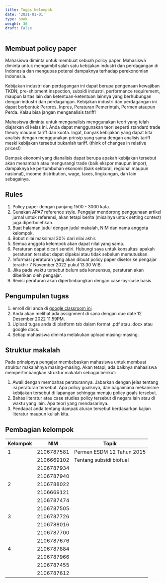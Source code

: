 ```yaml
---
title: Tugas kelompok
date: '2021-01-01'
type: book
weight: 30
draft: False
---
```


## Membuat policy paper

Mahasiswa diminta untuk membuat sebuah policy paper. Mahasiswa diminta untuk mengambil salah satu kebijakan industri dan perdagangan di Indonesia dan mengupas potensi dampaknya terhadap perekonomian Indonesia.

Kebijakan industri dan perdagangan ini dapat berupa pengenaan kewajiban TKDN, pre-shipment inspection, subsidi industri, performance requirement, maupun lartas lain dan ketentuan-ketentuan lainnya yang berhubungan dengan industri dan perdagangan. Kebijakan industri dan perdagangan ini dapat berbentuk Perpres, Inpres, Peraturan Pemerintah, Permen ataupun Perda. Kalau bisa jangan menganalisis tariff!

Mahasiswa diminta untuk menganalisis menggunakan teori yang telah diajarkan di kelas ini. Anda dapat menggunakan teori seperti standard trade theory maupun tariff dan kuota. Ingat, banyak kebijakan yang dapat kita analisis dengan menggunakan prinsip yang sama dengan analisis tariff meski kebijakan tersebut bukanlah tariff. (think of changes in relative prices!)

Dampak ekonomi yang dianalisis dapat berupa apakah kebijakan tersebut akan menambah atau mengurangi trade (baik ekspor maupun impor), dampaknya ke pertumbuhan ekonomi (baik sektoral, regional maupun nasional), income distribution, wage, taxes, lingkungan, dan lain sebagainya.

## Rules

1. Policy paper dengan panjang 1500 - 3000 kata.
2. Gunakan APA7 reference style. Pengajar mendorong penggunaan artikel jurnal untuk referensi, akan tetapi berita (misalnya untuk setting context) juga diperbolehkan.
3. Buat halaman judul dengan judul makalah, NIM dan nama anggota kelompok.
4. Bobot nilai maksimal 30% dari nilai akhir.
5. Semua anggota kelompok akan dapat nilai yang sama.
6. Peraturan dapat dicari sendiri. Hubungi saya untuk konsultasi apakah peraturan tersebut dapat dipakai atau tidak sebelum memutuskan.
7. Informasi peraturan yang akan dibuat policy paper disetor ke pengajar terakhir 7 November 2022 pukul 13.30 WIB.
8. Jika pada waktu tersebut belum ada konsensus, peraturan akan diberikan oleh pengajar.
9. Revisi peraturan akan dipertimbangkan dengan case-by-case basis.

## Pengumpulan tugas

1. enroll diri anda di [google classroom ini](https://classroom.google.com/c/MzE3MDk1MTQ0NTA0?cjc=d4s4t5p)
2. Anda akan melihat ada assignment di sana dengan due date 12 Desember 2022 11.59PM.
3. Upload tugas anda di platform tsb dalam format .pdf atau .docx atau google docs.
4. Setiap mahasiswa diminta melakukan upload masing-masing.

## Struktur makalah

Pada prinsipnya pengajar membebaskan mahasiswa untuk membuat struktur makalahnya masing-masing. Akan tetapi, ada baiknya mahasiswa mempertimbangkan struktur makalah sebagai berikut:

1. Awali dengan membahas peraturannya. Jabarkan dengan jelas tentang isi peraturan tersebut. Apa policy goalsnya, dan bagaimana mekanisme kebijakan tersebut di lapangan sehingga menuju policy goals tersebut.
2. Bahas literatur atau case studies policy tersebut di negara lain atau di waktu yang lain. Apa teori yang mendasarinya.
3. Pendapat anda tentang dampak aturan tersebut berdasarkan kajian literatur maupun kuliah kita.

## Pembagian kelompok

| Kelompok | NIM | Topik |
| --- | --------- | ----------------- |
| 1	| 2106787581 |  Permen ESDM 12 Tahun 2015 |
|	| 2106669102 |  Tentang subsidi biofuel |
|	| 2106787934 |   |
|	| 2106787940 |   |
| 2	| 2106788022 |   |
|	| 2106669121 |   |
|	| 2106787474 |   |
|	| 2106787505 |   |
| 3	| 2106787726 |   |
|	| 2106788016 |   |
|	| 2106787700 |   |
|	| 2106787676 |   |
| 4	| 2106787884 |   |
|	| 2106787966 |   |
|	| 2106787455 |   |
|	| 2106787612 |   |

